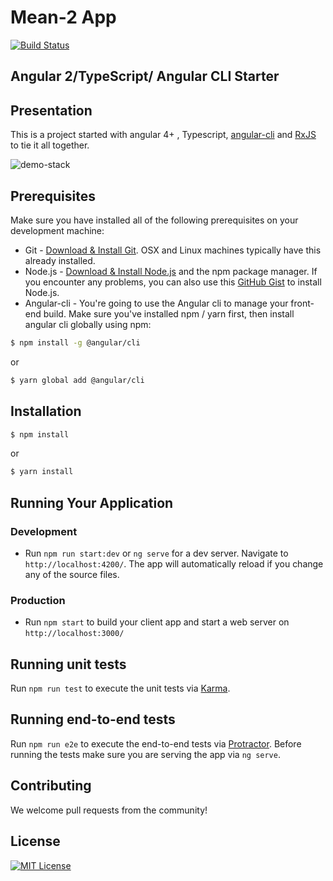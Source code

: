 # Mean-2 App

[![Build Status](https://travis-ci.org/weareopensource/meanjs-2.svg?branch=master)](https://travis-ci.org/weareopensource/meanjs-2)

## Angular 2/TypeScript/ Angular CLI Starter 

## Presentation 
This is a project started with angular 4+ , Typescript, [angular-cli](https://github.com/angular/angular-cli) and [RxJS](http://reactivex.io/) to tie it all together.

![demo-stack](https://user-images.githubusercontent.com/3341461/27798612-359c59b0-6012-11e7-9efd-b999e2119515.gif)


## Prerequisites

Make sure you have installed all of the following prerequisites on your development machine:

* Git - [Download & Install Git](https://git-scm.com/downloads). OSX and Linux machines typically have this already installed.
* Node.js - [Download & Install Node.js](https://nodejs.org/en/download/) and the npm package manager. If you encounter any problems, you can also use this [GitHub Gist](https://gist.github.com/isaacs/579814) to install Node.js.
* Angular-cli  - You're going to use the Angular cli to manage your front-end build. Make sure you've installed npm / yarn first, then install angular cli globally using npm:

```bash
$ npm install -g @angular/cli
```

or

```bash
$ yarn global add @angular/cli
```

## Installation

```bash
$ npm install
```
or 
```bash
$ yarn install
```

## Running Your Application

   ### Development
   * Run `npm run start:dev` or `ng serve` for a dev server. Navigate to `http://localhost:4200/`. The app will automatically reload if you change any of the source files.


   ### Production
   * Run `npm start` to build your client app and start a web server on `http://localhost:3000/`


## Running unit tests

Run `npm run test` to execute the unit tests via [Karma](https://karma-runner.github.io).

## Running end-to-end tests

Run `npm run e2e` to execute the end-to-end tests via [Protractor](http://www.protractortest.org/).
Before running the tests make sure you are serving the app via `ng serve`.


## Contributing
We welcome pull requests from the community!

## License
[![MIT License](https://img.shields.io/badge/license-MIT-blue.svg?style=flat)](/LICENSE.md)
